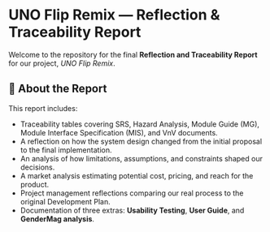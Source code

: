 # UNO Flip Remix — Reflection & Traceability Report

Welcome to the repository for the final **Reflection and Traceability Report** for our project, *UNO Flip Remix*.

## 📘 About the Report

This report includes:
- Traceability tables covering SRS, Hazard Analysis, Module Guide (MG), Module Interface Specification (MIS), and VnV documents.
- A reflection on how the system design changed from the initial proposal to the final implementation.
- An analysis of how limitations, assumptions, and constraints shaped our decisions.
- A market analysis estimating potential cost, pricing, and reach for the product.
- Project management reflections comparing our real process to the original Development Plan.
- Documentation of three extras: **Usability Testing**, **User Guide**, and **GenderMag analysis**.
